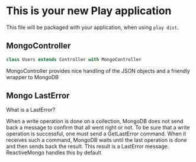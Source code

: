 This is your new Play application
=====================================

This file will be packaged with your application, when using `play dist`.

MongoController
---------------
```scala
class Users extends Controller with MongoController
```
MongoController provides nice handling of the JSON objects and a friendly wrapper to MongoDB

Mongo LastError
---------------
What is a LastError?

When a write operation is done on a collection, MongoDB does not send back a message to confirm that all went right or not.
To be sure that a write operation is successful, one must send a GetLastError command.
 When it receives such a command, MongoDB waits until the last operation is done and then sends back the result.
 This result is a LastError message.
    ReactiveMongo handles this by default
